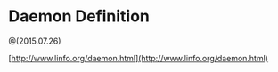 # Daemon Definition
@(2015.07.26)

[http://www.linfo.org/daemon.html](http://www.linfo.org/daemon.html)